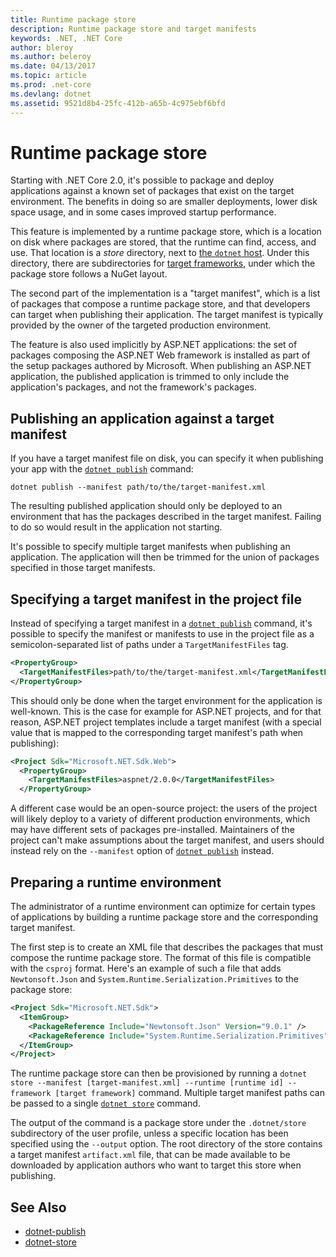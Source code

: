 ```yaml
---
title: Runtime package store
description: Runtime package store and target manifests
keywords: .NET, .NET Core
author: bleroy
ms.author: beleroy
ms.date: 04/13/2017
ms.topic: article
ms.prod: .net-core
ms.devlang: dotnet
ms.assetid: 9521d8b4-25fc-412b-a65b-4c975ebf6bfd
---
```


# Runtime package store

Starting with .NET Core 2.0, it's possible to package and deploy applications against a known set of packages that exist on the target environment. The benefits in doing so are smaller deployments, lower disk space usage, and in some cases improved startup performance.

This feature is implemented by a runtime package store, which is a location on disk where packages are stored, that the runtime can find, access, and use. That location is a *store* directory, next to [the `dotnet` host](../tools/dotnet.md). Under this directory, there are subdirectories for [target frameworks](../../standard/frameworks.md), under which the package store follows a NuGet layout.

The second part of the implementation is a "target manifest", which is a list of packages that compose a runtime package store, and that developers can target when publishing their application. The target manifest is typically provided by the owner of the targeted production environment.

The feature is also used implicitly by ASP.NET applications: the set of packages composing the ASP.NET Web framework is installed as part of the setup packages authored by Microsoft. When publishing an ASP.NET application, the published application is trimmed to only include the application's packages, and not the framework's packages.

## Publishing an application against a target manifest

If you have a target manifest file on disk, you can specify it when publishing your app with the [`dotnet publish`](../tools/dotnet-publish.md) command:

```
dotnet publish --manifest path/to/the/target-manifest.xml
```

The resulting published application should only be deployed to an environment that has the packages described in the target manifest. Failing to do so would result in the application not starting.

It's possible to specify multiple target manifests when publishing an application. The application will then be trimmed for the union of packages specified in those target manifests.

## Specifying a target manifest in the project file

Instead of specifying a target manifest in a [`dotnet publish`](../tools/dotnet-publish.md) command, it's possible to specify the manifest or manifests to use in the project file as a semicolon-separated list of paths under a `TargetManifestFiles` tag.

```xml
<PropertyGroup>
  <TargetManifestFiles>path/to/the/target-manifest.xml</TargetManifestFiles>
</PropertyGroup>
```

This should only be done when the target environment for the application is well-known. This is the case for example for ASP.NET projects, and for that reason, ASP.NET project templates include a target manifest (with a special value that is mapped to the corresponding target manifest's path when publishing):

```xml
<Project Sdk="Microsoft.NET.Sdk.Web">
  <PropertyGroup>
    <TargetManifestFiles>aspnet/2.0.0</TargetManifestFiles>
  </PropertyGroup>
```

A different case would be an open-source project: the users of the project will likely deploy to a variety of different production environments, which may have different sets of packages pre-installed. Maintainers of the project can't make assumptions about the target manifest, and users should instead rely on the `--manifest` option of [`dotnet publish`](../tools/dotnet-publish.md) instead.

## Preparing a runtime environment

The administrator of a runtime environment can optimize for certain types of applications by building a runtime package store and the corresponding target manifest.

The first step is to create an XML file that describes the packages that must compose the runtime package store. The format of this file is compatible with the `csproj` format. Here's an example of such a file that adds `Newtonsoft.Json` and `System.Runtime.Serialization.Primitives` to the package store:

```xml
<Project Sdk="Microsoft.NET.Sdk">
  <ItemGroup>
    <PackageReference Include="Newtonsoft.Json" Version="9.0.1" />
    <PackageReference Include="System.Runtime.Serialization.Primitives" Version="4.1.1" />
  </ItemGroup>
</Project>
```

The runtime package store can then be provisioned by running a `dotnet store --manifest [target-manifest.xml] --runtime [runtime id] --framework [target framework]` command. Multiple target manifest paths can be passed to a single [`dotnet store`](../tools/dotnet-store.md) command.

The output of the command is a package store under the `.dotnet/store` subdirectory of the user profile, unless a specific location has been specified using the `--output` option. The root directory of the store contains a target manifest `artifact.xml` file, that can be made available to be downloaded by application authors who want to target this store when publishing.

## See Also

* [dotnet-publish](../tools/dotnet-publish.md)
* [dotnet-store](../tools/dotnet-store.md)